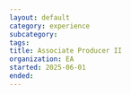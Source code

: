 ```yaml
---
layout: default
category: experience
subcategory:
tags:
title: Associate Producer II
organization: EA
started: 2025-06-01
ended:   
---
```

